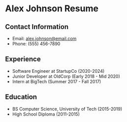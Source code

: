 # Alex Johnson Resume

## Contact Information

- Email: <alex.johnson@email.com>
- Phone: (555) 456-7890

## Experience

- Software Engineer at StartupCo (2020-2024)
- Junior Developer at OldCorp (Early 2018 - Mid 2020)
- Intern at BigTech (Summer 2017 - Fall 2017)

## Education

- BS Computer Science, University of Tech (2015-2019)
- High School Diploma (2011-2015)
